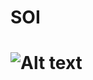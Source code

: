 # SOI
# ![ Alt text]( https://gcdnb.pbrd.co/images/vKHLFqDBQKE1.gif?o=1)  [](https://gcdnb.pbrd.co/images/vKHLFqDBQKE1.gif?o=1)
